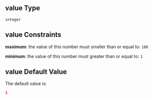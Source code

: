 ## value Type

`integer`

## value Constraints

**maximum**: the value of this number must smaller than or equal to: `100`

**minimum**: the value of this number must greater than or equal to: `1`

## value Default Value

The default value is:

```json
1
```
